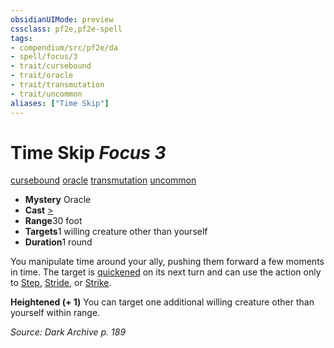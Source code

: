 ```yaml
---
obsidianUIMode: preview
cssclass: pf2e,pf2e-spell
tags:
- compendium/src/pf2e/da
- spell/focus/3
- trait/cursebound
- trait/oracle
- trait/transmutation
- trait/uncommon
aliases: ["Time Skip"]
---
```

# Time Skip *Focus 3*   
[cursebound](../../Rules/traits/cursebound-apg.md)  [oracle](../../Rules/traits/oracle-apg.md)  [transmutation](../../Rules/traits/transmutation.md)  [uncommon](../../Rules/traits/uncommon.md)  

- **Mystery** Oracle
- **Cast** [>](../../Rules/core-rulebook/chapter-9-playing-the-game.md#Actions "Single Action") 
- **Range**30 foot
- **Targets**1 willing creature other than yourself
- **Duration**1 round

You manipulate time around your ally, pushing them forward a few moments in time. The target is [quickened](../../Rules/conditions.md#Quickened) on its next turn and can use the action only to [Step](../../Rules/actions/step.md), [Stride](../../Rules/actions/stride.md), or [Strike](../../Rules/actions/strike.md).

**Heightened (+ 1)** You can target one additional willing creature other than yourself within range.

*Source: Dark Archive p. 189*